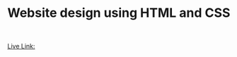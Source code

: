 <h1>Website design using HTML and CSS</h1> <br>

<a href = "https://flourishing-pasca-015182.netlify.app"> Live Link: </a>

